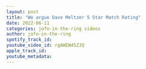 ```yaml
---
layout: post
title: "We argue Dave Meltzer 5 Star Match Rating"
date: 2022-06-11
categories: jofo-in-the-ring videos
author: jofo-in-the-ring
spotify_track_id: 
youtube_video_id: rgAWEW45ZJQ
apple_track_id: 
youtube_metadata: 
---
```

